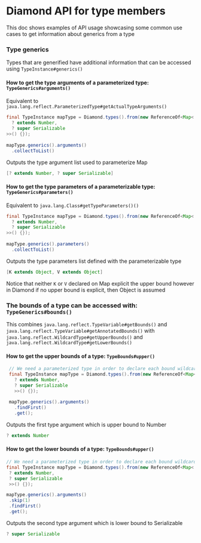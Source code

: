 # Diamond API for type members
This doc shows examples of API usage showcasing some common use cases to 
get information about generics from a type

### Type generics
Types that are generified have additional information that can be accessed
using `TypeInstance#generics()`

#### How to get the type arguments of a parameterized type: `TypeGenerics#arguments()`
Equivalent to `java.lang.reflect.ParameterizedType#getActualTypeArguments()`
```java
final TypeInstance mapType = Diamond.types().from(new ReferenceOf<Map<
  ? extends Number,
  ? super Serializable
>>() {});
 
mapType.generics().arguments()
  .collectToList()
```
Outputs the type argument list used to parameterize Map  
```java
[? extends Number, ? super Serializable]
```

#### How to get the type parameters of a parameterizable type: `TypeGenerics#parameters()`
Equivalent to `java.lang.Class#getTypeParameters()()`
```java
final TypeInstance mapType = Diamond.types().from(new ReferenceOf<Map<
  ? extends Number,
  ? super Serializable
>>() {});
 
mapType.generics().parameters()
  .collectToList()
```
Outputs the type parameters list defined with the parameterizable type  
```java
[K extends Object, V extends Object]
```
Notice that neither `K` or `V` declared on Map explicit the upper bound
however in Diamond if no upper bound is explicit, then Object is assumed


### The bounds of a type can be accessed with: `TypeGenerics#bounds()`
This combines `java.lang.reflect.TypeVariable#getBounds()` and
`java.lang.reflect.TypeVariable#getAnnotatedBounds()` with 
`java.lang.reflect.WildcardType#getUpperBounds()` and 
`java.lang.reflect.WildcardType#getLowerBounds()` 
 
#### How to get the upper bounds of a type: `TypeBounds#upper()`
```java
 // We need a parameterized type in order to declare each bound wildcard
 final TypeInstance mapType = Diamond.types().from(new ReferenceOf<Map<
   ? extends Number,
   ? super Serializable
   >>() {});
 
 mapType.generics().arguments()
   .findFirst()
   .get();
```
Outputs the first type argument which is upper bound to Number  
```java
? extends Number
```

#### How to get the lower bounds of a type: `TypeBounds#upper()`
 ```java
// We need a parameterized type in order to declare each bound wildcard
final TypeInstance mapType = Diamond.types().from(new ReferenceOf<Map<
  ? extends Number,
  ? super Serializable
  >>() {});

mapType.generics().arguments()
  .skip(1)
  .findFirst()
  .get();
```
 Outputs the second type argument which is lower bound to Serializable  
 ```java
 ? super Serializable
 ```
